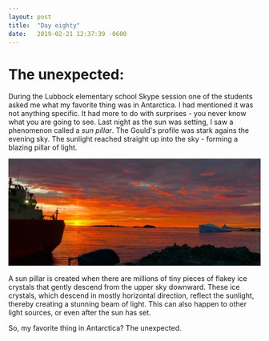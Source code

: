 ```yaml
---
layout: post
title:  "Day eighty"
date:   2019-02-21 12:37:39 -0600
---
```

# The unexpected:   
During the Lubbock elementary school Skype session one of the students asked me what my favorite thing was in Antarctica. I had mentioned it was not anything specific. It had more to do with surprises - you never know what you are going to see. Last night as the sun was setting, I saw a phenomenon called a *sun pillar*. The Gould's profile was stark agains the evening sky. The sunlight reached straight up into the sky - forming a blazing pillar of light. 

![Sun pillar and the Gould](/assets/blog_photos/190221/SunPillar.jpg)

A sun pillar is created when there are millions of tiny pieces of flakey ice crystals that gently descend from the upper sky downward. These ice crystals, which descend in mostly horizontal direction, reflect the sunlight, thereby creating a stunning beam of light. This can also happen to other light sources, or even after the sun has set.

So, my favorite thing in Antarctica? The unexpected.